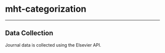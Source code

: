 # mht-categorization

------------------------------------------

## Data Collection

Journal data is collected using the Elsevier API.
